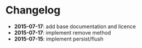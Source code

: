 Changelog
=========

* **2015-07-17**: add base documentation and licence
* **2015-07-17**: implement remove method
* **2015-07-15**: implement persist/flush 
